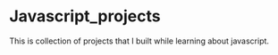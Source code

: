 # Javascript_projects
This is collection of projects that I built while learning about javascript. 
